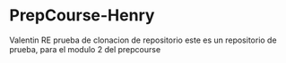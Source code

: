 # PrepCourse-Henry
Valentin RE
 prueba de clonacion de repositorio
este es un repositorio de prueba, para el modulo 2 del prepcourse
